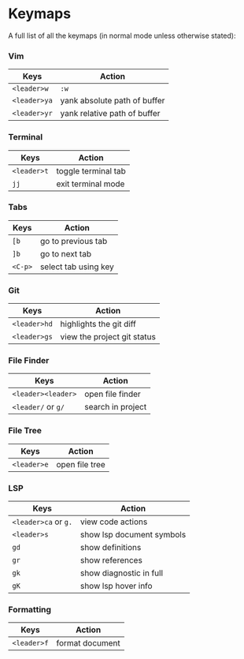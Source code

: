 # Keymaps

A full list of all the keymaps (in normal mode unless otherwise stated):

### Vim

|Keys|Action|
|----|------|
|`<leader>w`|`:w`|
|`<leader>ya`|yank absolute path of buffer|
|`<leader>yr`|yank relative path of buffer|

### Terminal

|Keys|Action|
|----|------|
|`<leader>t`|toggle terminal tab|
|`jj`|exit terminal mode|

### Tabs

|Keys|Action|
|----|------|
|`[b`|go to previous tab|
|`]b`|go to next tab|
|`<C-p>`|select tab using key|

### Git

|Keys|Action|
|----|------|
|`<leader>hd` |highlights the git diff|
|`<leader>gs` |view the project git status|

### File Finder

|Keys|Action|
|----|------|
|`<leader><leader>`|open file finder|
|`<leader/` or `g/`|search in project|

### File Tree

|Keys|Action|
|----|------|
|`<leader>e`|open file tree|

### LSP

|Keys|Action|
|----|------|
|`<leader>ca` or `g.`|view code actions|
|`<leader>s`|show lsp document symbols|
|`gd`|show definitions|
|`gr`|show references|
|`gk`|show diagnostic in full|
|`gK`|show lsp hover info|

### Formatting

|Keys|Action|
|----|------|
|`<leader>f`|format document|
